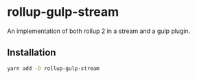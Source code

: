 # rollup-gulp-stream

An implementation of both rollup 2 in a stream and a gulp plugin.

## Installation

```sh
yarn add -D rollup-gulp-stream
```
